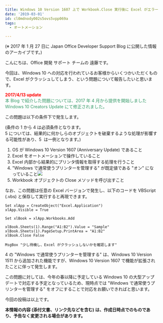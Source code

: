 ```yaml
---
title: Windows 10 Version 1607 上で Workbook.Close 実行後に Excel がエラーとなってしまうことがある問題について
date: '2019-03-01'
id: cl0mdnody002s5ovs5vpp069a
tags:
  - オートメーション

---
```


(※ 2017 年 1 月 27 日に Japan Office Developer Support Blog に公開した情報のアーカイブです。)  

こんにちは、Office 開発 サポート チームの 遠藤です。

今回は、Windows 10 への対応を行われているお客様からいくつかいただくもので、Excel がクラッシュしてしまう、という問題について報告したいと思います。

<span style="color:#ff0000">**2017/4/13 update**</span>  
<span style="color:#339966">本 Blog で紹介した問題については、2017 年 4 月から提供を開始しました Windows 10 Creators Update にて修正されました。</span>

この問題は以下の条件下で発生します。

(条件の 1 から 4 は必須条件となります。  
5 については、結果的に何かしらのオブジェクトを破棄するような処理が影響する可能性があり、5  は一例となります。)

1.  OS が Windows 10 Version 1607 (Anniversary Update) であること
2.  Excel をオートメーションで操作していること
3.  Excel 内部から結果的にプリンタ情報を取得する処理を行うこと
4.  "Windows で通常使うプリンターを管理する" が既定値である "オン" になっていること![](image1.png)
5.  Workbook オブジェクトの Close メソッドを呼び出すこと  
    

なお、この問題は任意の Excel バージョンで発生し、以下のコードを VBScript (.vbs) と保存して実行すると再現できます。

```
Set xlApp = CreateObject("Excel.Application")
xlApp.Visible = True

Set xlBook = xlApp.Workbooks.Add

xlBook.Sheets(1).Range("A1:B2").Value = "Sample"
xlBook.Sheets(1).PageSetup.PrintArea = "A1:B2"
xlBook.Close False

MsgBox "少し待機し、Excel がクラッシュしないかを確認します"  
```

  

4 の "Windows で通常使うプリンターを管理する" は、Windows 10 Version 1511 から追加された機能ですが、Windows 10 Version 1607 で機能が拡張されたことに伴って発生します。

この問題に対しては、今年の春以降に予定している Windows 10 の大型アップデートで対応する予定となっているため、現時点では "Windows で通常使うプリンターを管理する" をオフにすることで対応をお願いできればと思います。

今回の投稿は以上です。

**本情報の内容 (添付文書、リンク先などを含む) は、作成日時点でのものであり、予告なく変更される場合があります。**